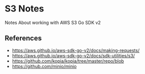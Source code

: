 # S3 Notes

Notes About working with AWS S3 Go SDK v2

## References

- https://aws.github.io/aws-sdk-go-v2/docs/making-requests/
- https://aws.github.io/aws-sdk-go-v2/docs/sdk-utilities/s3/
- https://github.com/kopia/kopia/tree/master/repo/blob
- https://github.com/minio/minio